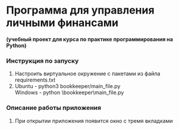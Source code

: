 <h1>Программа для управления личными финансами</h1>
<span><b>(учебный проект для курса по практике программирования на Python)</b></span>

<h3>Инструкция по запуску</h3>
<ol>
  <li>Настроить виртуальное окружение с пакетами из файла requirements.txt</li>
  <li> Ubuntu - python3 bookkeeper/main_file.py
    <br>
    Windows - python \bookkeeper\main_file.py
  </li>
</ol>

<h3>Описание работы приложения</h3>
<p>
  <ol>
    <li>
      При открытии приложения появится окно с тремя вкладками
      <img scr="https://github.com/Qwertylox28/bookkeeper/blob/main/screenshots/description1.png">
    </li>
  </ol>
</p>
